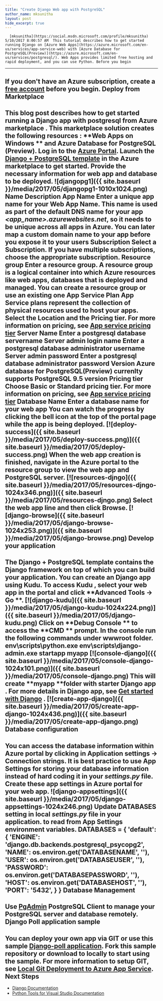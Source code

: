 ```yaml
---
title: "Create Django Web app with PostgreSQL"
author_name: mksunitha
layout: post
hide_excerpt: true
---
```

      [mksunitha](https://social.msdn.microsoft.com/profile/mksunitha)  5/10/2017 8:00:57 AM  This tutorial describes how to get started running Django on [Azure Web Apps](https://azure.microsoft.com/en-us/services/app-service-web) with [Azure Database for PostgreSQL(Preview)](https://azure.microsoft.com/en-us/services/postgresql/). Web Apps provides limited free hosting and rapid deployment, and you can use Python. Before you begin
----------------

  If you don't have an Azure subscription, create a [free account](https://azure.microsoft.com/free/?WT.mc_id=A261C142F) before you begin. Deploy from Marketplace
-----------------------

 This blog post describes how to get started running a Django app with postgresql from Azure marketplace . This marketplace solution creates the following resources : **Web Apps on Windows ** and **Azure Database for PostgreSQL (Preview)**. Log in to the [Azure Portal](https://portal.azure.com). Launch the [Django + PostgreSQL template](https://portal.azure.com/#create/Django.djangopostgresql) in the Azure marketplace to get started. Provide the necessary information for web app and database to be deployed. ![djangopg1]({{ site.baseurl }}/media/2017/05/djangopg1-1010x1024.png)    Name Description     App Name   Enter a unique app name for your **Web App Name**. This name is used as part of the default DNS name for your app *<app\_name>.azurewebsites.net*, so it needs to be unique across all apps in Azure. You can later map a custom domain name to your app before you expose it to your users     Subscription Select a **Subscription**. If you have multiple subscriptions, choose the appropriate subscription.   Resource group   Enter a **resource group**. A resource group is a logical container into which Azure resources like web apps, databases that is deployed and managed. You can create a resource group or use an existing one    App Service Plan   App Service plans represent the collection of physical resources used to host your apps. Select the **Location** and the **Pricing tier**. For more information on pricing, see [ App service pricing tier](https://azure.microsoft.com/pricing/details/app-service)     Server Name Enter a postgresql database servername   Server admin login name Enter a postgresql database administrator username    Server admin password Enter a postgresql database administrator password   Version Azure database for PostgreSQL(Preview) currenlty supports PostgreSQL 9.5 version   Pricing tier Choose Basic or Standard pricing tier. For more information on pricing, see [ App service pricing tier](https://azure.microsoft.com/pricing/details/postgres/)    Database Name Enter a database name for your web app    You can watch the progress by clicking the bell icon at the top of the portal page while the app is being deployed. [![deploy-success]({{ site.baseurl }}/media/2017/05/deploy-success.png)]({{ site.baseurl }}/media/2017/05/deploy-success.png) When the web app creation is finished, navigate in the Azure portal to the resource group to view the web app and PostgreSQL server. [![resources-djngo]({{ site.baseurl }}/media/2017/05/resources-djngo-1024x346.png)]({{ site.baseurl }}/media/2017/05/resources-djngo.png) Select the web app line and then click **Browse**. [![django-browse]({{ site.baseurl }}/media/2017/05/django-browse-1024x253.png)]({{ site.baseurl }}/media/2017/05/django-browse.png) Develop your application
------------------------

 The Django + PostgreSQL template contains the Django framework on top of which you can build your application. You can create an Django app using Kudu. To access Kudu , select your web app in the portal and click **Advanced Tools -> Go **. [![django-kudu]({{ site.baseurl }}/media/2017/05/django-kudu-1024x224.png)]({{ site.baseurl }}/media/2017/05/django-kudu.png) Click on **Debug Console ** to access the **CMD ** prompt. In the console run the following commands under wwwroot folder. env\scripts\python.exe env\scripts\django-admin.exe startapp myapp [![console-django]({{ site.baseurl }}/media/2017/05/console-django-1024x101.png)]({{ site.baseurl }}/media/2017/05/console-django.png) This will create **myapp **folder with starter Django app . For more details in Django app, see [Get started with Django](https://docs.djangoproject.com/en/1.11/intro/tutorial01/) . [![create-app-django]({{ site.baseurl }}/media/2017/05/create-app-django-1024x436.png)]({{ site.baseurl }}/media/2017/05/create-app-django.png) Database configuration
----------------------

 You can access the database information within Azure portal by clicking in **Application settings -> Connection strings**. It is best practice to use App Settings for storing your database information instead of hard coding it in your *settings.py* file. Create these app settings in Azure portal for your web app. ![django-appsettings]({{ site.baseurl }}/media/2017/05/django-appsettings-1024x246.png) Update DATABASES setting in local *settings.py* file in your application. to read from **App Settings** environment variables. DATABASES = { 'default': { 'ENGINE': 'django.db.backends.postgresql\_psycopg2', 'NAME': os.environ.get('DATABASENAME', ''), 'USER': os.environ.get('DATABASEUSER', ''), 'PASSWORD': os.environ.get('DATABASEPASSWORD', ''), 'HOST': os.environ.get('DATABASEHOST', ''), 'PORT': '5432', } }  Database Management
-------------------

 Use [PgAdmin](https://www.pgadmin.org/) PostgreSQL Client to manage your PostgreSQL server and database remotely. Django Poll application sample
------------------------------

 You can deploy your own app via GIT or use this sample [Django-poll application](https://github.com/SunBuild/django-poll). Fork this sample repository or download to locally to start using the sample. For more information to setup GIT, see [Local Git Deployment to Azure App Service](https://docs.microsoft.com/en-us/azure/app-service-web/app-service-deploy-local-git). Next Steps
----------

  - [Django Documentation](https://www.djangoproject.com/)
 - [Python Tools for Visual Studio Documentation](http://aka.ms/ptvsdocs)
      